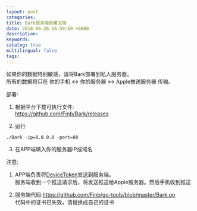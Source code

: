 ```yaml
---
layout: post
categories: 
title: Bark服务端部署文档
date: 2018-06-26 16:59:59 +0800
description: 
keywords: 
catalog: true
multilingual: false
tags: 
---
```


如果你的数据特别敏感，请将Bark部署到私人服务器。<br>所有的数据将只在 你的手机 <-> 你的服务器 <-> Apple推送服务器 传输。

部署:

1. 根据平台下载可执行文件:<br> <a href='https://github.com/Finb/Bark/releases'>https://github.com/Finb/Bark/releases</a>

2. 运行
```
./Bark -ip=0.0.0.0 -port=80 
```
3. 在APP端填入你的服务器IP或域名


注意:

1. APP端负责将<a href="https://developer.apple.com/documentation/uikit/uiapplicationdelegate/1622958-application">DeviceToken</a>发送到服务端。 <br>服务端收到一个推送请求后，将发送推送给Apple服务器。然后手机收到推送

2. 服务端代码:<a href='https://github.com/Finb/go-tools/blob/master/Bark.go'>https://github.com/Finb/go-tools/blob/master/Bark.go</a><br>
代码中的证书已失效，请替换成自己的证书
